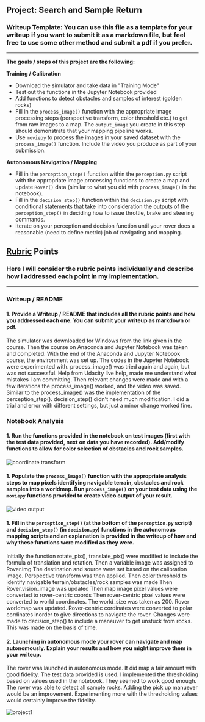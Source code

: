 ## Project: Search and Sample Return
### Writeup Template: You can use this file as a template for your writeup if you want to submit it as a markdown file, but feel free to use some other method and submit a pdf if you prefer.

---


**The goals / steps of this project are the following:**  

**Training / Calibration**  

* Download the simulator and take data in "Training Mode"
* Test out the functions in the Jupyter Notebook provided
* Add functions to detect obstacles and samples of interest (golden rocks)
* Fill in the `process_image()` function with the appropriate image processing steps (perspective transform, color threshold etc.) to get from raw images to a map.  The `output_image` you create in this step should demonstrate that your mapping pipeline works.
* Use `moviepy` to process the images in your saved dataset with the `process_image()` function.  Include the video you produce as part of your submission.

**Autonomous Navigation / Mapping**

* Fill in the `perception_step()` function within the `perception.py` script with the appropriate image processing functions to create a map and update `Rover()` data (similar to what you did with `process_image()` in the notebook). 
* Fill in the `decision_step()` function within the `decision.py` script with conditional statements that take into consideration the outputs of the `perception_step()` in deciding how to issue throttle, brake and steering commands. 
* Iterate on your perception and decision function until your rover does a reasonable (need to define metric) job of navigating and mapping.  

[//]: # (Image References)

[image1]: ./misc/rover_image.jpg
[image2]: ./calibration_images/example_grid1.jpg
[image3]: ./calibration_images/example_rock1.jpg 

## [Rubric](https://review.udacity.com/#!/rubrics/916/view) Points
### Here I will consider the rubric points individually and describe how I addressed each point in my implementation.  

---
### Writeup / README

#### 1. Provide a Writeup / README that includes all the rubric points and how you addressed each one.  You can submit your writeup as markdown or pdf.  

The simulator was downloaded for Windows from the link given in the course. Then the course on Anaconda and Jupyter Notebook was taken and completed.
With the end of the Anaconda and Jupyter Notebook course, the environment was set up.
The codes in the Jupyter Notebook were experimented with. 
process_image() was tried again and again, but was not successful. Help from Udacity live help, made me understand what mistakes I am committing.
Then relevant changes were made and with a few iterations the process_image() worked, and the video was saved.
Similar to the process_image() was the implementation of the perception_step().
decision_step() didn't need much modification. I did a trial and error with different settings, but just a minor change worked fine.



### Notebook Analysis
#### 1. Run the functions provided in the notebook on test images (first with the test data provided, next on data you have recorded). Add/modify functions to allow for color selection of obstacles and rock samples.


![coordinate transform](https://cloud.githubusercontent.com/assets/26546578/26780026/6c8107d2-4a05-11e7-84ec-afe8a4ae5d2f.PNG)

#### 1. Populate the `process_image()` function with the appropriate analysis steps to map pixels identifying navigable terrain, obstacles and rock samples into a worldmap.  Run `process_image()` on your test data using the `moviepy` functions provided to create video output of your result. 


![video output](https://cloud.githubusercontent.com/assets/26546578/26780054/8851d1c6-4a05-11e7-816a-e539aa5ae49b.PNG)

#### 1. Fill in the `perception_step()` (at the bottom of the `perception.py` script) and `decision_step()` (in `decision.py`) functions in the autonomous mapping scripts and an explanation is provided in the writeup of how and why these functions were modified as they were.
Initially the function rotate_pix(), translate_pix() were modified to include the formula of translation and rotation.
Then a variable image was assigned to Rover.img
The destination and source were set based on the calibration image.
Perspective transform was then applied.
Then color threshold to identify navigable terrain/obstacles/rock samples was made
Then Rover.vision_image was updated
Then map image pixel values were converted to rover-centric coords
Then rover-centric pixel values were converted to world coordinates. The world_size was taken as 200. 
Rover worldmap was updated. 
Rover-centric cordinates were converted to polar cordinates inorder to give directions to navigate the rover.
Changes were made to decision_step() to include a maneuver to get unstuck from rocks. This was made on the basis of time.

#### 2. Launching in autonomous mode your rover can navigate and map autonomously.  Explain your results and how you might improve them in your writeup.  
The rover was launched in autonomous mode. It did map a fair amount with good fidelity.
The test data provided is used. I implemented the thresholding based on values used in the notebook. They seemed to work good enough. 
The rover was able to detect all sample rocks.
Adding the pick up manuever would be an improvement.
Experimenting more with the thresholding values would certainly improve the fidelity.







![project1](https://cloud.githubusercontent.com/assets/26546578/26780077/b11d43a6-4a05-11e7-8243-d27efc15480b.png)


